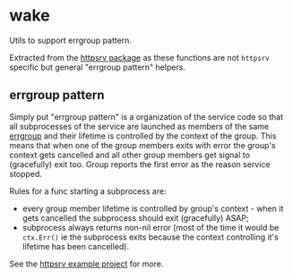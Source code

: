 # wake

Utils to support errgroup pattern.

Extracted from the [httpsrv package](https://github.com/ainvaltin/httpsrv) as
these functions are not `httpsrv` specific but general "errgroup pattern" helpers.


## errgroup pattern

Simply put "errgroup pattern" is a organization of the service code so that all
subprocesses of the service are launched as members of the same
[errgroup](https://pkg.go.dev/golang.org/x/sync/errgroup) and their lifetime is
controlled by the context of the group. This means that when one of the group
members exits with error the group's context gets cancelled and all other group
members get signal to (gracefully) exit too. Group reports the first error as
the reason service stopped.

Rules for a func starting a subprocess are:
 - every group member lifetime is controlled by group's context - when it gets
 cancelled the subprocess should exit (gracefully) ASAP;
 - subprocess always returns non-nil error (most of the time it would be
 `ctx.Err()` ie the subprocess exits because the context controlling it's lifetime
 has been cancelled).

See the [httpsrv example project](https://github.com/ainvaltin/httpsrv/examples/errgroup/)
for more.